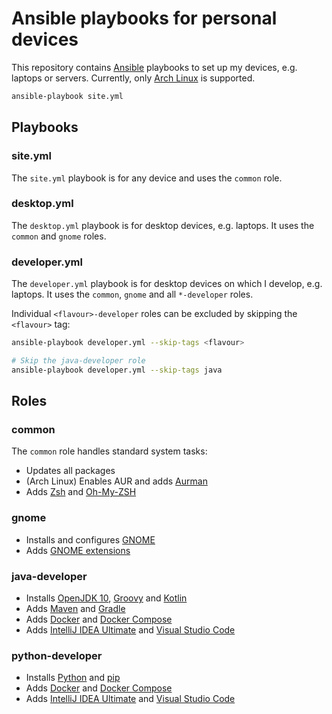 # Ansible playbooks for personal devices

This repository contains [Ansible](https://www.ansible.com/) playbooks to set up my devices, e.g. laptops or servers. Currently, only [Arch Linux](https://www.archlinux.org/) is supported.

```bash
ansible-playbook site.yml
```

## Playbooks

### site.yml

The `site.yml` playbook is for any device and uses the `common` role.

### desktop.yml

The `desktop.yml` playbook is for desktop devices, e.g. laptops. It uses the `common` and `gnome` roles.

### developer.yml

The `developer.yml` playbook is for desktop devices on which I develop, e.g. laptops. It uses the `common`, `gnome` and all `*-developer` roles.

Individual `<flavour>-developer` roles can be excluded by skipping the `<flavour>` tag:

```bash
ansible-playbook developer.yml --skip-tags <flavour>

# Skip the java-developer role
ansible-playbook developer.yml --skip-tags java
```

## Roles

### common

The `common` role handles standard system tasks:

- Updates all packages
- (Arch Linux) Enables AUR and adds [Aurman](https://github.com/polygamma/aurman)
- Adds [Zsh](http://www.zsh.org/) and [Oh-My-ZSH](http://ohmyz.sh/)

### gnome

- Installs and configures [GNOME](https://www.gnome.org/)
- Adds [GNOME extensions](https://extensions.gnome.org/)

### java-developer

- Installs [OpenJDK 10](http://openjdk.java.net/), [Groovy](http://groovy-lang.org/) and [Kotlin](https://kotlinlang.org/)
- Adds [Maven](https://maven.apache.org/) and [Gradle](https://gradle.org/)
- Adds [Docker](https://www.docker.com/) and [Docker Compose](https://docs.docker.com/compose/)
- Adds [IntelliJ IDEA Ultimate](https://www.jetbrains.com/idea/) and [Visual Studio Code](https://code.visualstudio.com/)

### python-developer

- Installs [Python](https://www.python.org/) and [pip](https://pypi.org/project/pip/)
- Adds [Docker](https://www.docker.com/) and [Docker Compose](https://docs.docker.com/compose/)
- Adds [IntelliJ IDEA Ultimate](https://www.jetbrains.com/idea/) and [Visual Studio Code](https://code.visualstudio.com/)
